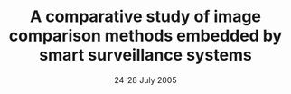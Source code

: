---
title: "A comparative study of image comparison methods embedded by smart surveillance systems"
collection: publications
permalink: /publication/2005-07-paper-CSIC
excerpt: 'This paper is a study of image comparison methods embedded by smart surveillance systems.'
date: 24-28 July 2005
venue: 'Conference Paper'
paperurl: 'http://minhvle.github.io/files/CSIC2005.pdf'
citation: 'M. V. Le, P. D. Le, B. Srinivasan "A comparative study of image comparison methods embedded by smart surveillance systems", <i>Proceedings of the 2005 IEEE/ASME International Conference on Advanced Intelligent Mechatronics, Monterey, CA, USA, pp. 82-87, 24-28 July 2005.</i>'
---